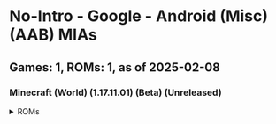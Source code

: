 # No-Intro - Google - Android (Misc) (AAB) MIAs
## Games: 1, ROMs: 1, as of 2025-02-08
### Minecraft (World) (1.17.11.01) (Beta) (Unreleased)
<details>
<summary>ROMs</summary>

- Minecraft (World) (1.17.11.01) (Beta) (Unreleased).aab, CRC: 08109963
</details>

